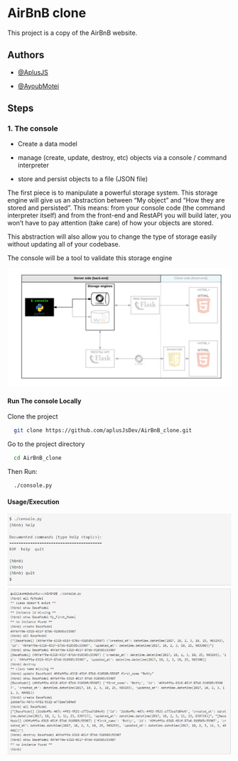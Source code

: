 
# AirBnB clone

This project is a copy of the AirBnB website.

## Authors

- [@AplusJS](https://github.com/aplusJsDev)


- [@AyoubMotei](https://github.com/AyoubMotei)
## Steps

### 1. The console
- Create a data model

- manage (create, update, destroy, etc) objects via a console / command interpreter

- store and persist objects to a file (JSON file)

The first piece is to manipulate a powerful storage system. This storage engine will give us an abstraction between “My object” and “How they are stored and persisted”. This means: from your console code (the command interpreter itself) and from the front-end and RestAPI you will build later, you won’t have to pay attention (take care) of how your objects are stored.

This abstraction will also allow you to change the type of storage easily without updating all of your codebase.

The console will be a tool to validate this storage engine

<img alt="step1 screenshot" src="./images/step1.jpg" />

#### Run The console Locally

Clone the project

```bash
  git clone https://github.com/aplusJsDev/AirBnB_clone.git
```

Go to the project directory

```bash
  cd AirBnB_clone
```

Then Run:

```bash
  ./console.py
```
#### Usage/Execution

<img alt="execution1 example" src="./images/air_console1.jpg">

<img alt="execution1 example" src="./images/air_console2.jpg">